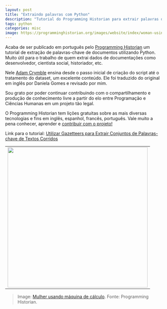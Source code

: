 ```yaml
---
layout: post
title: "Extraindo palavras com Python"
description: "Tutorial do Programming Historian para extrair palavras de um texto usando Python"
tags: python
categories: misc
image: https://programminghistorian.org/images/website/index/woman-using-tabulator.png
---
```


Acaba de ser publicado em português pelo [Programming Historian](https://programminghistorian.org) um tutorial de extração de palavras-chave de documentos utilizando Python. Muito útil para o trabalho de quem extrai dados de documentações como desenvolvedor, cientista social, historiador, etc.

Nele [Adam Crymble](https://adamcrymble.org/) ensina desde o passo inicial de criação do script até o tratamento do dataset, um excelente conteúdo. Ele foi traduzido do original em inglês por Daniela Gomes e revisado por mim.

Sou grato por poder continuar contribuindo com o compartilhamento e produção de conhecimento livre a partir do elo entre Programação e Ciências Humanas em um projeto tão legal.

O Programming Historian tem lições gratuitas sobre as mais diversas tecnologias e fins em inglês, espanhol, francês, português. Vale muito a pena conhecer, aprender e [contribuir com o projeto!](https://programminghistorian.org/pt/directrizes-autor.html)

Link para o tutorial: [Utilizar Gazetteers para Extrair Conjuntos de Palavras-chave de Textos Corridos](https://programminghistorian.org/pt/licoes/extrair-palavras-chave)

<table cellpadding="0" cellspacing="0" border="0" width="100%">
<tr><td align="center">
  <img src="https://programminghistorian.org/images/website/index/woman-using-tabulator.png" width="450">
</td></tr>
</table>

>Image: [Mulher usando máquina de cálculo](https://programminghistorian.org/images/website/index/woman-using-tabulator.png). Fonte: Programming Historian.
